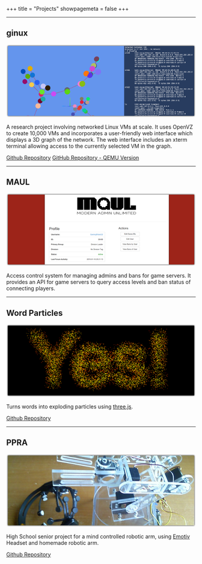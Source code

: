 +++
title = "Projects"
showpagemeta = false
+++

---

## ginux

![ginux](/img/projects/ginux.png)

A research project involving networked Linux VMs at scale. It uses OpenVZ to create 10,000 VMs and incorporates a user-friendly web interface which displays a 3D graph of the network. The web interface includes an xterm terminal allowing access to the currently selected VM in the graph.

[Github Repository](https://github.com/gamingrobot/ginux)
[GitHub Repository - QEMU Version](https://github.com/gamingrobot/ginux-qemu)

---

## MAUL

![maul](/img/projects/maul.png)

Access control system for managing admins and bans for game servers. It provides an API for game servers to query access levels and ban status of connecting players.

---

## Word Particles

![word particles](/img/projects/word-particles.png)

Turns words into exploding particles using [three.js](http://threejs.org/).

[Github Repository](https://github.com/gamingrobot/word-particles)

---

## PPRA

![ppra](/img/projects/ppra.png)

High School senior project for a mind controlled robotic arm, using [Emotiv](http://emotiv.com/) Headset and homemade robotic arm.

[Github Repository](https://github.com/gamingrobot/PPRA)